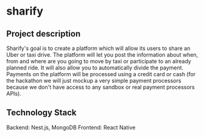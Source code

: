 # sharify
## Project description
Sharify's goal is to create a platform which will allow its users to share an Uber or taxi drive.
The platform will let you post the information about when, from and where are you going to move by taxi or participate to an already planned ride.
It will also allow you to automatically divide the payment. Payments on the platform will be processed using a credit card or cash (for the hackathon we will just mockup a very simple payment processors because we don't have access to any sandbox or real payment processors APIs).

## Technology Stack

Backend: Nest.js, MongoDB
Frontend: React Native
